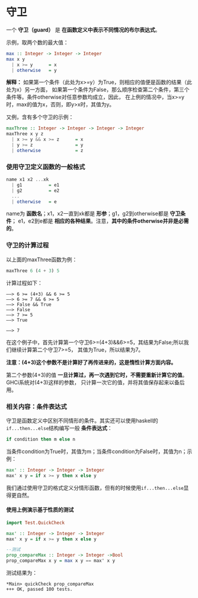 守卫
=======================================
一个 **守卫（guard）** 是 **在函数定义中表示不同情况的布尔表达式**。

示例，取两个数的最大值：
```haskell
max :: Integer -> Integer -> Integer
max x y
  | x >= y      = x
  | otherwise   = y
```
**解释：** 如果第一个条件（此处为x>=y）为True，则相应的值便是函数的结果（此处为x）另一方面，
如果第一个条件为False，那么顺序检查第二个条件，第三个条件等。条件otherwise对任意参数均成立，因此，
在上例的情况中，当x>=y时，max的值为x，否则，即y>x时，其值为y。

又例，含有多个守卫的示例：
```haskell
maxThree :: Integer -> Integer -> Integer -> Integer
maxThree x y z
  | x >= y && x >= z      = x
  | y >= z                = y
  | otherwise             = z
```

### 使用守卫定义函数的一般格式
```haskell
name x1 x2 ...xk
  | g1          = e1
  | g2          = e2
  ...
  | otherwise   = e
```
name为 **函数名**；x1，x2一直到xk都是 **形参**；g1，g2到otherwise都是 **守卫条件**；
e1，e2到e都是 **相应的各种结果**。注意，**其中的条件otherwise并非是必需的**。

### 守卫的计算过程
以上面的maxThree函数为例：
```haskell
maxThree 6 (4 + 3) 5
```
计算过程如下：
```
——> 6 >= (4+3) && 6 >= 5
——> 6 >= 7 && 6 >= 5
——> False && True
——> False
——> 7 >= 5
——> True

——> 7
```
在这个例子中，首先计算第一个守卫6>=(4+3)&&6>=5，其结果为False;所以我们继续计算第二个守卫7>=5，
其值为True，所以结果为7。

**注意：(4+3)这个参数不是计算好了再传进来的，这是惰性计算方面内容。**

第二个参数(4+3)的值 **一旦计算过，再一次遇到它时，不需要重新计算它的值**。GHCi系统对(4+3)这样的参数，
只计算一次它的值，并将其值保存起来以备后用。

### 相关内容：条件表达式
守卫是函数定义中区别不同情形的条件。其实还可以使用haskell的`if...then...else`结构编写一般 **条件表达式**：
```haskell
if condition then m else n
```
当条件condition为True时，其值为m；当条件condition为False时，其值为n；示例：
```haskell
max' :: Integer -> Integer -> Integer
max' x y = if x >= y then x else y
```
我们通过使用守卫的格式定义分情形函数，但有的时候使用`if...then...else`显得更自然。

#### 使用上例演示基于性质的测试
```haskell
import Test.QuickCheck

max' :: Integer -> Integer -> Integer
max' x y = if x >= y then x else y

--测试
prop_compareMax :: Integer -> Integer ->Bool
prop_compareMax x y = max x y == max' x y
```
测试结果为：
```
*Main> quickCheck prop_compareMax
+++ OK, passed 100 tests.
```
